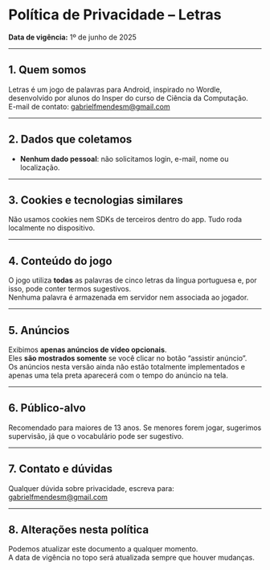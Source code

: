 # Política de Privacidade – Letras

**Data de vigência:** 1º de junho de 2025

---

## 1. Quem somos  
Letras é um jogo de palavras para Android, inspirado no Wordle, desenvolvido por alunos do Insper do curso de Ciência da Computação.  
E-mail de contato: gabrielfmendesm@gmail.com

---

## 2. Dados que coletamos  
- **Nenhum dado pessoal**: não solicitamos login, e-mail, nome ou localização.  

---

## 3. Cookies e tecnologias similares  
Não usamos cookies nem SDKs de terceiros dentro do app. Tudo roda localmente no dispositivo.

---

## 4. Conteúdo do jogo  
O jogo utiliza **todas** as palavras de cinco letras da língua portuguesa e, por isso, pode conter termos sugestivos.  
Nenhuma palavra é armazenada em servidor nem associada ao jogador.

---

## 5. Anúncios  
Exibimos **apenas anúncios de vídeo opcionais**.  
Eles **são mostrados somente** se você clicar no botão “assistir anúncio”.  
Os anúncios nesta versão ainda não estão totalmente implementados e apenas uma tela preta aparecerá com o tempo do anúncio na tela.

---

## 6. Público-alvo  
Recomendado para maiores de 13 anos. Se menores forem jogar, sugerimos supervisão, já que o vocabulário pode ser sugestivo.

---

## 7. Contato e dúvidas  
Qualquer dúvida sobre privacidade, escreva para: gabrielfmendesm@gmail.com 

---

## 8. Alterações nesta política  
Podemos atualizar este documento a qualquer momento.  
A data de vigência no topo será atualizada sempre que houver mudanças.
